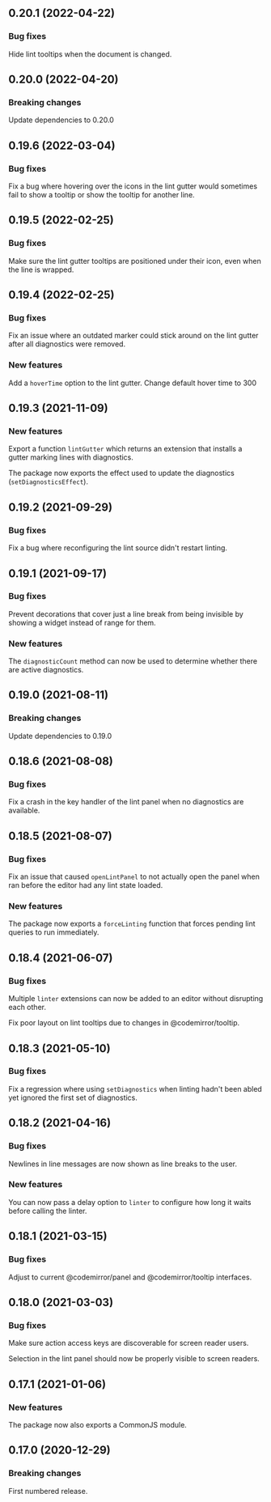 ## 0.20.1 (2022-04-22)

### Bug fixes

Hide lint tooltips when the document is changed.

## 0.20.0 (2022-04-20)

### Breaking changes

Update dependencies to 0.20.0

## 0.19.6 (2022-03-04)

### Bug fixes

Fix a bug where hovering over the icons in the lint gutter would sometimes fail to show a tooltip or show the tooltip for another line.

## 0.19.5 (2022-02-25)

### Bug fixes

Make sure the lint gutter tooltips are positioned under their icon, even when the line is wrapped.

## 0.19.4 (2022-02-25)

### Bug fixes

Fix an issue where an outdated marker could stick around on the lint gutter after all diagnostics were removed.

### New features

Add a `hoverTime` option to the lint gutter. Change default hover time to 300

## 0.19.3 (2021-11-09)

### New features

Export a function `lintGutter` which returns an extension that installs a gutter marking lines with diagnostics.

The package now exports the effect used to update the diagnostics (`setDiagnosticsEffect`).

## 0.19.2 (2021-09-29)

### Bug fixes

Fix a bug where reconfiguring the lint source didn't restart linting.

## 0.19.1 (2021-09-17)

### Bug fixes

Prevent decorations that cover just a line break from being invisible by showing a widget instead of range for them.

### New features

The `diagnosticCount` method can now be used to determine whether there are active diagnostics.

## 0.19.0 (2021-08-11)

### Breaking changes

Update dependencies to 0.19.0

## 0.18.6 (2021-08-08)

### Bug fixes

Fix a crash in the key handler of the lint panel when no diagnostics are available.

## 0.18.5 (2021-08-07)

### Bug fixes

Fix an issue that caused `openLintPanel` to not actually open the panel when ran before the editor had any lint state loaded.

### New features

The package now exports a `forceLinting` function that forces pending lint queries to run immediately.

## 0.18.4 (2021-06-07)

### Bug fixes

Multiple `linter` extensions can now be added to an editor without disrupting each other.

Fix poor layout on lint tooltips due to changes in @codemirror/tooltip.

## 0.18.3 (2021-05-10)

### Bug fixes

Fix a regression where using `setDiagnostics` when linting hadn't been abled yet ignored the first set of diagnostics.

## 0.18.2 (2021-04-16)

### Bug fixes

Newlines in line messages are now shown as line breaks to the user.

### New features

You can now pass a delay option to `linter` to configure how long it waits before calling the linter.

## 0.18.1 (2021-03-15)

### Bug fixes

Adjust to current @codemirror/panel and @codemirror/tooltip interfaces.

## 0.18.0 (2021-03-03)

### Bug fixes

Make sure action access keys are discoverable for screen reader users.

Selection in the lint panel should now be properly visible to screen readers.

## 0.17.1 (2021-01-06)

### New features

The package now also exports a CommonJS module.

## 0.17.0 (2020-12-29)

### Breaking changes

First numbered release.

